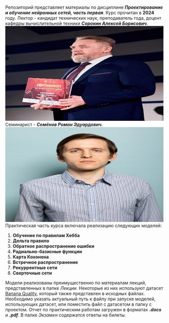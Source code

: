Репозиторий представляет материалы по дисциплине ***Проектирование и обучение нейронных сетей, часть первая***. Курс прочитан в **2024** году.
Лектор - кандидат технических наук, преподаватель года, доцент кафедры вычислительной техники ***Сорокин Алексей Борисович***.
<img src="Images/Сорокин_Алексей_Борисович.jpg" alt="Сорокин Алексей Борисович" width="500" height="300">
Семинарист - ***Семёнов Роман Эдуардович***.
<img src="Images/Семёнов_Роман_Эдуардович.jpg" alt="Семёнов Роман Эдуардович" width="500" height="300">
Практическая часть курса включала реализацию следующих моделей:
1. **Обучение по правилам Хебба**
2. **Дельта правило**
3. **Обратное распространение ошибки**
4. **Радиально-базисные функции**
5. **Карта Кохонена**
6. **Встречное распространение**
7. **Рекуррентные сети**
8. **Сверточные сети**

Модели реализованы преимущественно по материалам лекций, представленных в папке *Лекции*. Некоторые из них используют датасет [Banana Quality](https://www.kaggle.com/datasets/l3llff/banana/data), который также представлен в исходных файлах. Необходимо указать актуальный путь к файлу при запуске моделей, использующих датасет, или поместить файл с датасетом в папку с проектом.
Отчет по практическим работам загружен в форматах ***.docs*** и ***.pdf***. В папке *Экзамен* содержатся ответы на билеты.